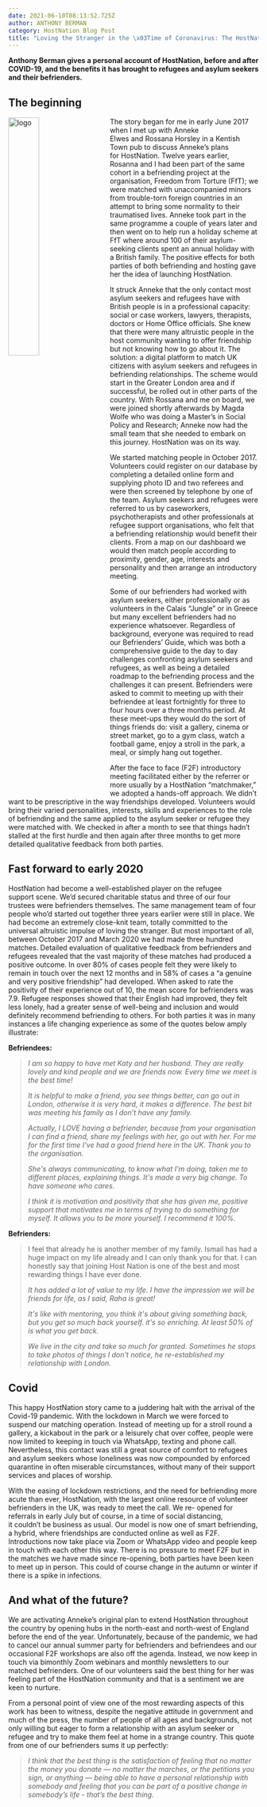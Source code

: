 ```yaml
---
date: 2021-06-10T08:13:52.725Z
author: ANTHONY BERMAN
category: HostNation Blog Post
title: "Loving the Stranger in the \x03Time of Coronavirus: The HostNation Story"
---
```

**Anthony Berman gives a personal account of HostNation, before and after COVID-19, and the benefits it has brought to refugees and asylum seekers and their befrienders.**



## The beginning

<img src="/assets/hostnation-logo-stacked-charity-no.-1180004.png" alt="logo" style="width:35%;padding-right:25px;" ALIGN="left" />The story began for me in early June 2017 when I met up with Anneke Elwes and Rossana Horsley in a Kentish Town pub to discuss Anneke’s plans for HostNation. Twelve years earlier, Rosanna and I had been part of the same cohort in a befriending project at the organisation, Freedom from Torture (FfT); we were matched with unaccompanied minors from trouble-torn foreign countries in an attempt to bring some normality to their traumatised lives. Anneke took part in the same programme a couple of years later and then went on to help run a holiday scheme at FfT where around 100 of their asylum-seeking clients spent an annual holiday with a British family. The positive effects for both parties of both befriending and hosting gave her the idea of launching HostNation. <!-- end -->

It struck Anneke that the only contact most asylum seekers and refugees have with British people is in a professional capacity: social or case workers, lawyers, therapists, doctors or Home Office officials. She knew that there were many altruistic people in the host community wanting to offer friendship but not knowing how to go about it. The solution: a digital platform to match UK citizens with asylum seekers and refugees in befriending relationships. The scheme would start in the Greater London area and if successful, be rolled out in other parts of the country. With Rossana and me on board, we were joined shortly afterwards by Magda Wolfe who was doing a Master’s in Social Policy and Research; Anneke now had the small team that she needed to embark on this journey. HostNation was on its way.

We started matching people in October 2017. Volunteers could register on our database by completing a detailed online form and supplying photo ID and two referees and were then screened by telephone by one of the team. Asylum seekers and refugees were referred to us by caseworkers, psychotherapists and other professionals at refugee support organisations, who felt that a befriending relationship would benefit their clients. From a map on our dashboard we would then match people according to proximity, gender, age, interests and personality and then arrange an introductory meeting.

Some of our befrienders had worked with asylum seekers, either professionally or as volunteers in the Calais “Jungle” or in Greece but many excellent befrienders had no experience whatsoever. Regardless of background, everyone was required to read our Befrienders’ Guide, which was both a comprehensive guide to the day to day challenges confronting asylum seekers and refugees, as well as being a detailed roadmap to the befriending process and the challenges it can present. Befrienders were asked to commit to meeting up with their befriendee at least fortnightly for three to four hours over a three months period. At these meet-ups they would do the sort of things friends do: visit a gallery, cinema or street market, go to a gym class, watch a football game, enjoy a stroll in the park, a meal, or simply hang out together.

After the face to face (F2F) introductory meeting facilitated either by the referrer or more usually by a HostNation “matchmaker,” we adopted a hands-off approach. We didn’t want to be prescriptive in the way friendships developed. Volunteers would bring their varied personalities, interests, skills and experiences to the role of befriending and the same applied to the asylum seeker or refugee they were matched with. We checked in after a month to see that things hadn’t stalled at the first hurdle and then again after three months to get more detailed qualitative feedback from both parties.



## Fast forward to early 2020 

HostNation had become a well-established player on the refugee support scene. We’d secured charitable status and three of our four trustees were befrienders themselves. The same management team of four people who’d started out together three years earlier were still in place. We had become an extremely close-knit team, totally committed to the universal altruistic impulse of loving the stranger. But most important of all, between October 2017 and March 2020 we had made three hundred matches. Detailed evaluation of qualitative feedback from befrienders and refugees revealed that the vast majority of these matches had produced a positive outcome. In over 80% of cases people felt they were likely to remain in touch over the next 12 months and in 58% of cases a “a genuine and very positive friendship” had developed. When asked to rate the positivity of their experience out of 10, the mean score for befrienders was 7.9. Refugee responses showed that their English had improved, they felt less lonely, had a greater sense of well-being and inclusion and would definitely recommend befriending to others. For both parties it was in many instances a life changing experience as some of the quotes below amply illustrate:

**Befriendees:**

> *I am so happy to have met Katy and her husband. They are really lovely and kind people and we are friends now. Every time we meet is the best time!*
>
> *It is helpful to make a friend, you see things better, can go out in London, otherwise it is very hard, it makes a difference. The best bit was meeting his family as I don’t have any family.*
>
> *Actually, I LOVE having a befriender, because from your organisation I can find a friend, share my feelings with her, go out with her. For me for the first time I’ve had a good friend here in the UK. Thank you to the organisation.*
>
> *She's always communicating, to know what I'm doing, taken me to different places, explaining things. It's made a very big change. To have someone who cares.*
>
> *I think it is motivation and positivity that she has given me, positive support that motivates me in terms of trying to do something for myself. It allows you to be more yourself. I recommend it 100%.*



**Befrienders:**

> I feel that already he is another member of my family. Ismail has had a huge impact on my life already and I can only thank you for that. I can honestly say that joining Host Nation is one of the best and most rewarding things I have ever done.
>
> *It has added a lot of value to my life. I have the impression we will be friends for life, as I said, Raha is great!*
>
> *It's like with mentoring, you think it's about giving something back, but you get so much back yourself. it's so enriching. At least 50% of is what you get back.*
>
> *We live in the city and take so much for granted. Sometimes he stops to take photos of things I don't notice, he re-established my relationship with London.*



## Covid

This happy HostNation story came to a juddering halt with the arrival of the Covid-19 pandemic. With the lockdown in March we were forced to suspend our matching operation. Instead of meeting up for a stroll round a gallery, a kickabout in the park or a leisurely chat over coffee, people were now limited to keeping in touch via WhatsApp, texting and phone call. Nevertheless, this contact was still a great source of comfort to refugees and asylum seekers whose loneliness was now compounded by enforced quarantine in often miserable circumstances, without many of their support services and places of worship.

With the easing of lockdown restrictions, and the need for befriending more acute than ever, HostNation, with the largest online resource of volunteer befrienders in the UK, was ready to meet the call. We re- opened for referrals in early July but of course, in a time of social distancing, it couldn’t be business as usual. Our model is now one of smart befriending, a hybrid, where friendships are conducted online as well as F2F. Introductions now take place via Zoom or WhatsApp video and people keep in touch with each other this way. There is no pressure to meet F2F but in the matches we have made since re-opening, both parties have been keen to meet up in person. This could of course change in the autumn or winter if there is a spike in infections.



## And what of the future? 

We are activating Anneke’s original plan to extend HostNation throughout the country by opening hubs in the north-east and north-west of England before the end of the year. Unfortunately, because of the pandemic, we had to cancel our annual summer party for befrienders and befriendees and our occasional F2F workshops are also off the agenda. Instead, we now keep in touch via bimonthly Zoom webinars and monthly newsletters to our matched befrienders. One of our volunteers said the best thing for her was feeling part of the HostNation community and that is a sentiment we are keen to nurture.

From a personal point of view one of the most rewarding aspects of this work has been to witness, despite the negative attitude in government and much of the press, the number of people of all ages and backgrounds, not only willing but eager to form a relationship with an asylum seeker or refugee and try to make them feel at home in a strange country. This quote from one of our befrienders sums it up perfectly:

> *I think that the best thing is the satisfaction of feeling that no matter the money you donate — no matter the marches, or the petitions you sign, or anything — being able to have a personal relationship with somebody and feeling that you can be part of a positive change in somebody’s life - that’s the best thing.*